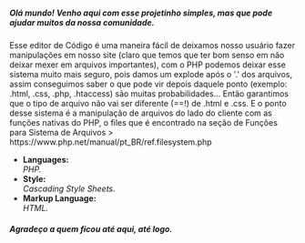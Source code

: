 <h5>Olá mundo! Venho aqui com esse projetinho simples, mas que pode ajudar muitos da nossa comunidade.</h5>
<p>Esse editor de Código é uma maneira fácil de deixamos nosso usuário fazer manipulações em nosso site (claro que temos que ter bom senso em não deixar mexer em arquivos importantes), com o PHP podemos deixar esse sistema muito mais seguro, pois damos um explode após o '.' dos arquivos, assim conseguimos saber o que pode vir depois daquele ponto (exemplo: .html, .css, .php, .htaccess) são muitas probabilidades... Então garantimos que o tipo de arquivo não vai ser diferente (==!) de .html e .css. E o ponto desse sistema é a manipulação de arquivos do lado do cliente com as funções nativas do PHP, o files que é encontrado na seção de Funções para Sistema de Arquivos > https://www.php.net/manual/pt_BR/ref.filesystem.php</p>



<ul>
<li>
  <strong>Languages: <br /></strong>
  <i>PHP.</i>
 </li>

<li>
  <strong>Style: <br /></strong>
  <i>Cascading Style Sheets.</i>
</li>

<li>
  <strong>Markup Language: <br /></strong>
  <i>HTML.</i>
</li>
</ul>

<h5>Agradeço a quem ficou até aqui, até logo.</h5>
